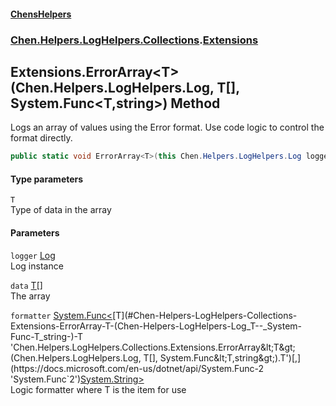 
#### [ChensHelpers](./index 'index')

### [Chen.Helpers.LogHelpers.Collections](./Chen-Helpers-LogHelpers-Collections 'Chen.Helpers.LogHelpers.Collections').[Extensions](./Chen-Helpers-LogHelpers-Collections-Extensions 'Chen.Helpers.LogHelpers.Collections.Extensions')

## Extensions.ErrorArray&lt;T&gt;(Chen.Helpers.LogHelpers.Log, T[], System.Func&lt;T,string&gt;) Method
Logs an array of values using the Error format. Use code logic to control the format directly.  
```csharp
public static void ErrorArray<T>(this Chen.Helpers.LogHelpers.Log logger, T[] data, System.Func<T,string> formatter);
```

#### Type parameters
<a name='Chen-Helpers-LogHelpers-Collections-Extensions-ErrorArray-T-(Chen-Helpers-LogHelpers-Log_T--_System-Func-T_string-)-T'></a>
`T`  
Type of data in the array  
  

#### Parameters
<a name='Chen-Helpers-LogHelpers-Collections-Extensions-ErrorArray-T-(Chen-Helpers-LogHelpers-Log_T--_System-Func-T_string-)-logger'></a>
`logger` [Log](./Chen-Helpers-LogHelpers-Log 'Chen.Helpers.LogHelpers.Log')  
Log instance  
  
<a name='Chen-Helpers-LogHelpers-Collections-Extensions-ErrorArray-T-(Chen-Helpers-LogHelpers-Log_T--_System-Func-T_string-)-data'></a>
`data` [T](#Chen-Helpers-LogHelpers-Collections-Extensions-ErrorArray-T-(Chen-Helpers-LogHelpers-Log_T--_System-Func-T_string-)-T 'Chen.Helpers.LogHelpers.Collections.Extensions.ErrorArray&lt;T&gt;(Chen.Helpers.LogHelpers.Log, T[], System.Func&lt;T,string&gt;).T')[[]](https://docs.microsoft.com/en-us/dotnet/api/System.Array 'System.Array')  
The array  
  
<a name='Chen-Helpers-LogHelpers-Collections-Extensions-ErrorArray-T-(Chen-Helpers-LogHelpers-Log_T--_System-Func-T_string-)-formatter'></a>
`formatter` [System.Func&lt;](https://docs.microsoft.com/en-us/dotnet/api/System.Func-2 'System.Func`2')[T](#Chen-Helpers-LogHelpers-Collections-Extensions-ErrorArray-T-(Chen-Helpers-LogHelpers-Log_T--_System-Func-T_string-)-T 'Chen.Helpers.LogHelpers.Collections.Extensions.ErrorArray&lt;T&gt;(Chen.Helpers.LogHelpers.Log, T[], System.Func&lt;T,string&gt;).T')[,](https://docs.microsoft.com/en-us/dotnet/api/System.Func-2 'System.Func`2')[System.String](https://docs.microsoft.com/en-us/dotnet/api/System.String 'System.String')[&gt;](https://docs.microsoft.com/en-us/dotnet/api/System.Func-2 'System.Func`2')  
Logic formatter where T is the item for use  
  
